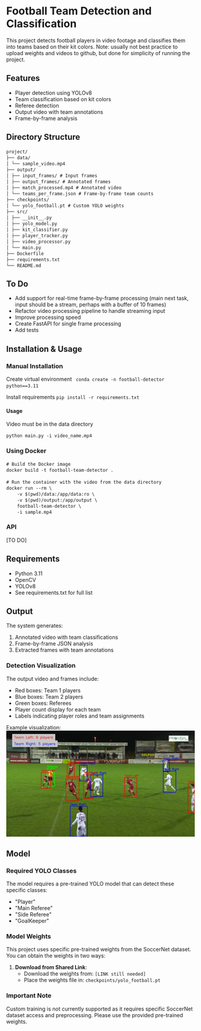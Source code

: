 # Football Team Detection and Classification

This project detects football players in video footage and classifies them into teams based on their kit colors.
Note: usually not best practice to upload weights and videos to github, but done for simplicity of running the project.

## Features
- Player detection using YOLOv8
- Team classification based on kit colors
- Referee detection
- Output video with team annotations
- Frame-by-frame analysis

## Directory Structure
```
project/
├── data/
│ └── sample_video.mp4
├── output/
│ ├── input_frames/ # Input frames
│ ├── output_frames/ # Annotated frames
│ ├── match_processed.mp4 # Annotated video
│ └── teams_per_frame.json # Frame-by-frame team counts
├── checkpoints/
│ └── yolo_football.pt # Custom YOLO weights
├── src/
│ ├── __init__.py
│ ├── yolo_model.py
│ ├── kit_classifier.py
│ ├── player_tracker.py
│ ├── video_processor.py
│ └── main.py
├── Dockerfile
├── requirements.txt
└── README.md
```
## To Do
- Add support for real-time frame-by-frame processing (main next task, input should be a stream, perhaps with a buffer of 10 frames)
- Refactor video processing pipeline to handle streaming input
- Improve processing speed
- Create FastAPI for single frame processing
- Add tests

## Installation & Usage

### Manual Installation
Create virtual environment
` conda create -n football-detector python==3.11`

Install requirements
`pip install -r requirements.txt`

#### Usage
Video must be in the data directory
```
python main.py -i video_name.mp4
```

### Using Docker 

```
# Build the Docker image
docker build -t football-team-detector .

# Run the container with the video from the data directory
docker run --rm \
    -v $(pwd)/data:/app/data:ro \
    -v $(pwd)/output:/app/output \
    football-team-detector \
    -i sample.mp4
```

### API

[TO DO]

## Requirements
- Python 3.11
- OpenCV
- YOLOv8
- See requirements.txt for full list

## Output
The system generates:
1. Annotated video with team classifications
2. Frame-by-frame JSON analysis
3. Extracted frames with team annotations


### Detection Visualization
The output video and frames include:
- Red boxes: Team 1 players
- Blue boxes: Team 2 players
- Green boxes: Referees
- Player count display for each team
- Labels indicating player roles and team assignments

Example visualization:
![Detection Example](docs/detection_example.jpg)

## Model

### Required YOLO Classes
The model requires a pre-trained YOLO model that can detect these specific classes:
- "Player"
- "Main Referee"
- "Side Referee"
- "GoalKeeper"

### Model Weights
This project uses specific pre-trained weights from the SoccerNet dataset. You can obtain the weights in two ways:

1. **Download from Shared Link**:
   - Download the weights from: `[LINK still needed]`
   - Place the weights file in: `checkpoints/yolo_football.pt`

### Important Note
Custom training is not currently supported as it requires specific SoccerNet dataset access and preprocessing. Please use the provided pre-trained weights.
